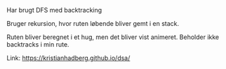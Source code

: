 Har brugt DFS med backtracking

Bruger rekursion, hvor ruten løbende bliver gemt i en stack.

Ruten bliver beregnet i et hug, men det bliver vist animeret. Beholder ikke backtracks i min rute.

Link: https://kristianhadberg.github.io/dsa/
